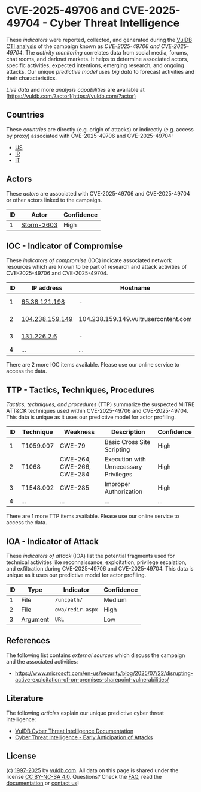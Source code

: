 # CVE-2025-49706 and CVE-2025-49704 - Cyber Threat Intelligence

These _indicators_ were reported, collected, and generated during the [VulDB CTI analysis](https://vuldb.com/?kb.cti) of the campaign known as _CVE-2025-49706 and CVE-2025-49704_. The _activity monitoring_ correlates data from social media, forums, chat rooms, and darknet markets. It helps to determine associated actors, specific activities, expected intentions, emerging research, and ongoing attacks. Our unique _predictive model_ uses _big data_ to forecast activities and their characteristics.

_Live data_ and more _analysis capabilities_ are available at [https://vuldb.com/?actor](https://vuldb.com/?actor)

## Countries

These _countries_ are directly (e.g. origin of attacks) or indirectly (e.g. access by proxy) associated with CVE-2025-49706 and CVE-2025-49704:

* [US](https://vuldb.com/?country.us)
* [IR](https://vuldb.com/?country.ir)
* [IT](https://vuldb.com/?country.it)

## Actors

These _actors_ are associated with CVE-2025-49706 and CVE-2025-49704 or other actors linked to the campaign.

ID | Actor | Confidence
-- | ----- | ----------
1 | [Storm-2603](https://vuldb.com/?actor.storm-2603) | High

## IOC - Indicator of Compromise

These _indicators of compromise_ (IOC) indicate associated network resources which are known to be part of research and attack activities of CVE-2025-49706 and CVE-2025-49704.

ID | IP address | Hostname | Actor | Confidence
-- | ---------- | -------- | ----- | ----------
1 | [65.38.121.198](https://vuldb.com/?ip.65.38.121.198) | - | [Storm-2603](https://vuldb.com/?actor.storm-2603) | High
2 | [104.238.159.149](https://vuldb.com/?ip.104.238.159.149) | 104.238.159.149.vultrusercontent.com | [Storm-2603](https://vuldb.com/?actor.storm-2603) | Medium
3 | [131.226.2.6](https://vuldb.com/?ip.131.226.2.6) | - | [Storm-2603](https://vuldb.com/?actor.storm-2603) | High
4 | ... | ... | ... | ...

There are 2 more IOC items available. Please use our online service to access the data.

## TTP - Tactics, Techniques, Procedures

_Tactics, techniques, and procedures_ (TTP) summarize the suspected MITRE ATT&CK techniques used within CVE-2025-49706 and CVE-2025-49704. This data is unique as it uses our predictive model for actor profiling.

ID | Technique | Weakness | Description | Confidence
-- | --------- | -------- | ----------- | ----------
1 | T1059.007 | CWE-79 | Basic Cross Site Scripting | High
2 | T1068 | CWE-264, CWE-266, CWE-284 | Execution with Unnecessary Privileges | High
3 | T1548.002 | CWE-285 | Improper Authorization | High
4 | ... | ... | ... | ...

There are 1 more TTP items available. Please use our online service to access the data.

## IOA - Indicator of Attack

These _indicators of attack_ (IOA) list the potential fragments used for technical activities like reconnaissance, exploitation, privilege escalation, and exfiltration during CVE-2025-49706 and CVE-2025-49704. This data is unique as it uses our predictive model for actor profiling.

ID | Type | Indicator | Confidence
-- | ---- | --------- | ----------
1 | File | `/uncpath/` | Medium
2 | File | `owa/redir.aspx` | High
3 | Argument | `URL` | Low

## References

The following list contains _external sources_ which discuss the campaign and the associated activities:

* https://www.microsoft.com/en-us/security/blog/2025/07/22/disrupting-active-exploitation-of-on-premises-sharepoint-vulnerabilities/

## Literature

The following _articles_ explain our unique predictive cyber threat intelligence:

* [VulDB Cyber Threat Intelligence Documentation](https://vuldb.com/?kb.cti)
* [Cyber Threat Intelligence - Early Anticipation of Attacks](https://www.scip.ch/en/?labs.20201022)

## License

(c) [1997-2025](https://vuldb.com/?kb.changelog) by [vuldb.com](https://vuldb.com/?kb.about). All data on this page is shared under the license [CC BY-NC-SA 4.0](https://creativecommons.org/licenses/by-nc-sa/4.0/). Questions? Check the [FAQ](https://vuldb.com/?kb.faq), read the [documentation](https://vuldb.com/?kb) or [contact us](https://vuldb.com/?contact)!
